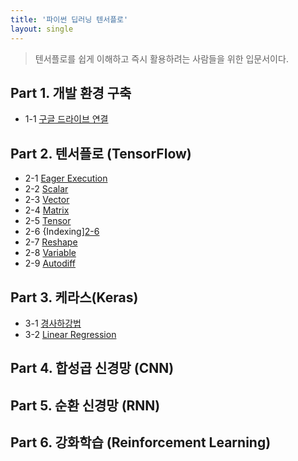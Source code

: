 ```yaml
---
title: '파이썬 딥러닝 텐서플로'
layout: single
---
```


> 텐서플로를 쉽게 이해하고 즉시 활용하려는 사람들을 위한 입문서이다.

## Part 1. 개발 환경 구축
* 1-1 [구글 드라이브 연결][1-1]

## Part 2. 텐서플로 (TensorFlow)
* 2-1 [Eager Execution][2-1]
* 2-2 [Scalar][2-2]
* 2-3 [Vector][2-3]
* 2-4 [Matrix][2-4]
* 2-5 [Tensor][2-5]
* 2-6 {Indexing][2-6]
* 2-7 [Reshape][2-7]
* 2-8 [Variable][2-8]
* 2-9 [Autodiff][2-9]

## Part 3. 케라스(Keras)
* 3-1 [경사하강법][3-1]
* 3-2 [Linear Regression][3-2]

## Part 4. 합성곱 신경망 (CNN)

## Part 5. 순환 신경망 (RNN)

## Part 6. 강화학습 (Reinforcement Learning)

[1-1]: https://colab.research.google.com/drive/1r6_PNScbaNrMn_CVwJCuqZv2CeSIUNwO
[2-1]: https://colab.research.google.com/drive/1t-ySP8vfF0kpSn0HF15qU5v5Ux27-9wr
[2-2]: https://colab.research.google.com/drive/1gGeBChWLnZN4An8RPIv3ScgHHUjd4iFg
[2-3]: https://colab.research.google.com/drive/1z2nCnMePcm2TwrVF_I_uyzn2z3hQLWmj
[2-4]: https://colab.research.google.com/drive/1jXGGJNVgyCFwCBOssrCCT4I7nBfkKLqA
[2-5]: https://colab.research.google.com/drive/1Lpy_5ZjUNzkEbwOmGZPqFb6c31X317gO
[2-6]: https://colab.research.google.com/drive/1EnrVYWYug0OjlO4qHN_zb67hSNyHImRq
[2-7]: https://colab.research.google.com/drive/1VKKMJrkxj4GfXZhQaeDMMnkfJxSSBlAt
[2-8]: https://colab.research.google.com/drive/1Z0CzELNNGptX0TfCzK2XCiBSGc5WKG62
[2-9]: https://colab.research.google.com/drive/1owGgVFsJXh-nu000BDI86xvpaw8MnJ9O
[3-1]: https://colab.research.google.com/drive/13OvUiruCWcHAVpgnCb3YWrxdsm1PYC_p
[3-2]: https://colab.research.google.com/drive/15TAcvtyG1rUQHnQzPocWrbsp6-E0zR3L
